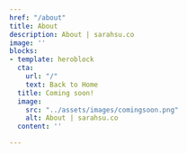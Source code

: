 ```yaml
---
href: "/about"
title: About
description: About | sarahsu.co
image: ''
blocks:
- template: heroblock
  cta:
    url: "/"
    text: Back to Home
  title: Coming soon!
  image:
    src: "../assets/images/comingsoon.png"
    alt: About | sarahsu.co
  content: ''

---
```

